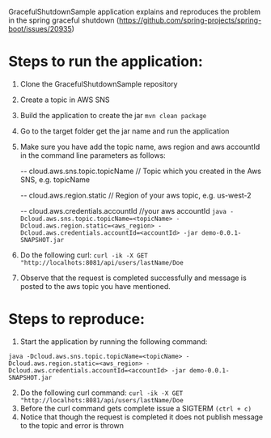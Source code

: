 GracefulShutdownSample application explains and reproduces the problem in the spring graceful shutdown (https://github.com/spring-projects/spring-boot/issues/20935)

# Steps to run the application:
1) Clone the GracefulShutdownSample repository
2) Create a topic in AWS SNS
3) Build the application to create the jar
```mvn clean package```
4) Go to the target folder get the jar name and run the application 
5) Make sure you have add the topic name, aws region and aws accountId in the command line parameters as follows:

   -- cloud.aws.sns.topic.topicName // Topic which you created in the Aws SNS, e.g. topicName 
   
   -- cloud.aws.region.static // Region of your aws topic, e.g. us-west-2
   
   -- cloud.aws.credentials.accountId //your aws accountId 
   ```java -Dcloud.aws.sns.topic.topicName=<topicName> -Dcloud.aws.region.static=<aws_region> -Dcloud.aws.credentials.accountId=<accountId> -jar demo-0.0.1-SNAPSHOT.jar```
   
6) Do the following curl: 
  ```curl -ik -X GET "http://localhots:8081/api/users/lastName/Doe```
7) Observe that the request is completed successfully and message is posted to the aws topic you have mentioned.

# Steps to reproduce:
1) Start the application by running the following command:

  `java -Dcloud.aws.sns.topic.topicName=<topicName> -Dcloud.aws.region.static=<aws_region> -Dcloud.aws.credentials.accountId=<accountId> -jar demo-0.0.1-SNAPSHOT.jar`
   
2) Do the following curl command:
  ```curl -ik -X GET "http://localhots:8081/api/users/lastName/Doe```
3) Before the curl command gets complete issue a SIGTERM `(ctrl + c)`
4) Notice that though the request is completed it does not publish message to the topic and error is thrown
